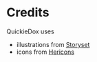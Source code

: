 # Credits

QuickieDox uses

* illustrations from [Storyset](https://storyset.com)
* icons from [Hericons](https://heroicons.dev)
